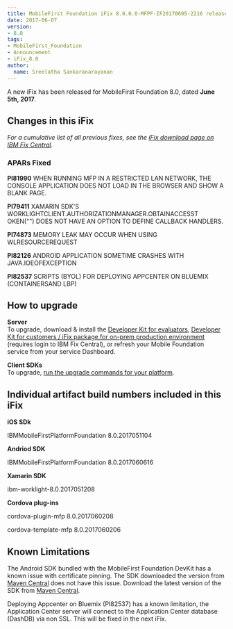 ```yaml
---
title: MobileFirst Foundation iFix 8.0.0.0-MFPF-IF20170605-2216 released
date: 2017-06-07
version:
- 8.0
tags:
- MobileFirst_Foundation
- Announcement
- iFix_8.0
author:
  name: Sreelatha Sankaranarayanan
---
```

A new iFix has been released for MobileFirst Foundation 8.0, dated **June 5th, 2017**.

## Changes in this iFix
*For a cumulative list of all previous fixes, see the [iFix download page on IBM Fix Central](http://www.ibm.com/support/fixcentral/swg/quickorder?parent=ibm%7EOther%2Bsoftware&product=ibm/Other+software/IBM+MobileFirst+Platform+Foundation&release=8.0.0.0&platform=All&function=all&source=fc).*

### APARs Fixed
**PI81990** WHEN RUNNING MFP IN A RESTRICTED LAN NETWORK, THE CONSOLE APPLICATION DOES NOT LOAD IN THE BROWSER AND SHOW A BLANK PAGE.

**PI79411** XAMARIN SDK'S WORKLIGHTCLIENT.AUTHORIZATIONMANAGER.OBTAINACCESST OKEN("") DOES NOT HAVE AN OPTION TO DEFINE CALLBACK HANDLERS.

**PI74873** MEMORY LEAK MAY OCCUR WHEN USING WLRESOURCEREQUEST

**PI82126** ANDROID APPLICATION SOMETIME CRASHES WITH JAVA.IOEOFEXCEPTION

**PI82537** SCRIPTS (BYOL) FOR DEPLOYING APPCENTER ON BLUEMIX (CONTAINERSAND LBP)

## How to upgrade
**Server**  
To upgrade, download &amp; install the [Developer Kit for evaluators]({{site.baseurl}}/downloads/), [Developer Kit for customers / iFix package for on-prem production environment](http://www.ibm.com/support/fixcentral/swg/quickorder?parent=ibm%7EOther%2Bsoftware&product=ibm/Other+software/IBM+MobileFirst+Platform+Foundation&release=8.0.0.0&platform=All&function=all&source=fc) (requires login to IBM Fix Central), or refresh your Mobile Foundation service from your service Dashboard.

**Client SDKs**  
To upgrade, [run the upgrade commands for your platform]({{site.baseurl}}/tutorials/en/foundation/8.0/application-development/sdk/).


## Individual artifact build numbers included in this iFix

**iOS SDk**

IBMMobileFirstPlatformFoundation 8.0.2017051104

**Andriod SDK**

IBMMobileFirstPlatformFoundation 8.0.2017060616

**Xamarin SDK**

ibm-worklight-8.0.2017051208

**Cordova plug-ins**

cordova-plugin-mfp 8.0.2017060208

cordova-template-mfp 8.0.2017060206


##  Known Limitations

The Android SDK bundled with the MobileFirst Foundation DevKit has a known issue with certificate pinning. The SDK downloaded the version from [Maven Central](https://search.maven.org/#search%7Cga%7C1%7Cibmmobilefirstplatformfoundation) does not have this issue. Download the latest version of the SDK from [Maven Central](https://search.maven.org/#search%7Cga%7C1%7Cibmmobilefirstplatformfoundation).

Deploying Appcenter on Bluemix (PI82537) has a known limitation, the Application Center server will connect to the Application Center database (DashDB) via non SSL. This will be fixed in the next iFix.
